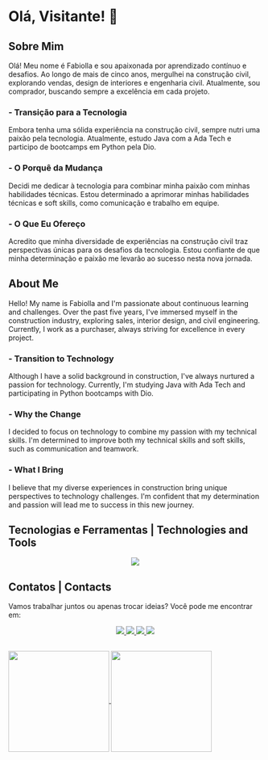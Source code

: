 # Olá, Visitante! 🌟

## Sobre Mim
Olá! Meu nome é Fabiolla e sou apaixonada por aprendizado contínuo e desafios. Ao longo de mais de cinco anos, mergulhei na construção civil, explorando vendas, design de interiores e engenharia civil. Atualmente, sou comprador, buscando sempre a excelência em cada projeto.

### - Transição para a Tecnologia
Embora tenha uma sólida experiência na construção civil, sempre nutri uma paixão pela tecnologia. Atualmente, estudo Java com a Ada Tech e participo de bootcamps em Python pela Dio.

### - O Porquê da Mudança
Decidi me dedicar à tecnologia para combinar minha paixão com minhas habilidades técnicas. Estou determinado a aprimorar minhas habilidades técnicas e soft skills, como comunicação e trabalho em equipe.

### - O Que Eu Ofereço
Acredito que minha diversidade de experiências na construção civil traz perspectivas únicas para os desafios da tecnologia. Estou confiante de que minha determinação e paixão me levarão ao sucesso nesta nova jornada.

## About Me
Hello! My name is Fabiolla and I'm passionate about continuous learning and challenges. Over the past five years, I've immersed myself in the construction industry, exploring sales, interior design, and civil engineering. Currently, I work as a purchaser, always striving for excellence in every project.

### - Transition to Technology
Although I have a solid background in construction, I've always nurtured a passion for technology. Currently, I'm studying Java with Ada Tech and participating in Python bootcamps with Dio.

### - Why the Change
I decided to focus on technology to combine my passion with my technical skills. I'm determined to improve both my technical skills and soft skills, such as communication and teamwork.

### - What I Bring
I believe that my diverse experiences in construction bring unique perspectives to technology challenges. I'm confident that my determination and passion will lead me to success in this new journey.

## Tecnologias e Ferramentas | Technologies and Tools
<p align="center">
  <a href="https://skillicons.dev">
    <img src="https://skillicons.dev/icons?i=github,git,java,py,spring,postman,html,css,js,idea,vscode" />
  </a>
</p>

## Contatos | Contacts

Vamos trabalhar juntos ou apenas trocar ideias? Você pode me encontrar em:

<div align="center">
  <a href="https://www.linkedin.com/in/fabiollapatriota/">
    <img src="https://img.shields.io/badge/-Meu%20Perfil%20na%20DIO-30A3DC?style=for-the-badge" />
  </a>

  <a href="fabiollapatriota2@gmail.com">
    <img src="https://img.shields.io/badge/Gmail-D14836?style=for-the-badge&logo=gmail&logoColor=white">
  </a>

  <a href="https://www.linkedin.com/in/fabiollapatriota/">
    <img src="https://img.shields.io/badge/LinkedIn-0077B5?style=for-the-badge&logo=linkedin&logoColor=white" />
  </a>

  <a href="https://www.instagram.com/fabiollapatriota/">
    <img src="https://img.shields.io/badge/Instagram-E4405F?style=for-the-badge&logo=instagram&logoColor=white" />
  </a>
</div>
<p></p>

## 

<a href="https://github.com/FabiollaPatriota/github-readme-stats">
  <img height=200 align="center" src="https://github-readme-stats.vercel.app/api?username=FabiollaPatriota&theme=chartreuse-dark&count_private=true" />
</a>
<a href="https://github.com/FabiollaPatriota/convoychat&theme=chartreuse-dark">
  <img height=200 align="center" src="https://github-readme-stats.vercel.app/api/top-langs?username=FabiollaPatriota&layout=compact&theme=chartreuse-dark&langs_count=8&card_width=320" />
</a>